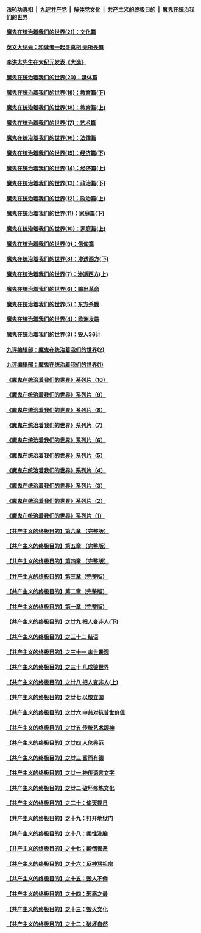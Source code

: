 ####  [法轮功真相](../../../../basic/blob/master/README.md?t=12311802) &nbsp;|&nbsp; [九评共产党](../../../../9ping.md/blob/master/README.md?t=12311802) &nbsp;|&nbsp; [解体党文化](../../../../jtdwh.md/blob/master/README.md?t=12311802)  &nbsp;|&nbsp; [共产主义的终极目的](../../../../gczydzjmd.md/blob/master/README.md?t=12311802) &nbsp;|&nbsp; [魔鬼在统治我们的世界](../../../../mgztzwmdsj.md/blob/master/README.md?t=12311802) 

#### [魔鬼在统治着我们的世界(21)：文化篇](../pages/nsc422/n10597706.md?t=12311802) 

#### [英文大纪元：和读者一起寻真相 无所畏惧](../pages/nsc422/n12542027.md?t=12311802) 

#### [李洪志先生在大纪元发表《大选》](../pages/nsc422/n12534746.md?t=12311802) 

#### [魔鬼在统治着我们的世界(20)：媒体篇](../pages/nsc422/n10586579.md?t=12311802) 

#### [魔鬼在统治着我们的世界(19)：教育篇(下)](../pages/nsc422/n10564808.md?t=12311802) 

#### [魔鬼在统治着我们的世界(18)：教育篇(上)](../pages/nsc422/n10526970.md?t=12311802) 

#### [魔鬼在统治着我们的世界(17)：艺术篇](../pages/nsc422/n10499093.md?t=12311802) 

#### [魔鬼在统治着我们的世界(16)：法律篇](../pages/nsc422/n10485969.md?t=12311802) 

#### [魔鬼在统治着我们的世界(15)：经济篇(下)](../pages/nsc422/n10469975.md?t=12311802) 

#### [魔鬼在统治着我们的世界(14)：经济篇(上)](../pages/nsc422/n10457370.md?t=12311802) 

#### [魔鬼在统治着我们的世界(13)：政治篇(下)](../pages/nsc422/n10448270.md?t=12311802) 

#### [魔鬼在统治着我们的世界(12)：政治篇(上)](../pages/nsc422/n10444576.md?t=12311802) 

#### [魔鬼在统治着我们的世界(11)：家庭篇(下)](../pages/nsc422/n10440961.md?t=12311802) 

#### [魔鬼在统治着我们的世界(10)：家庭篇(上)](../pages/nsc422/n10435448.md?t=12311802) 

#### [魔鬼在统治着我们的世界(9)：信仰篇](../pages/nsc422/n10432159.md?t=12311802) 

#### [魔鬼在统治着我们的世界(8)：渗透西方(下)](../pages/nsc422/n10429603.md?t=12311802) 

#### [魔鬼在统治着我们的世界(7)：渗透西方(上)](../pages/nsc422/n10426013.md?t=12311802) 

#### [魔鬼在统治着我们的世界(6)：输出革命](../pages/nsc422/n10421536.md?t=12311802) 

#### [魔鬼在统治着我们的世界(5)：东方杀戮](../pages/nsc422/n10417707.md?t=12311802) 

#### [魔鬼在统治着我们的世界(4)：欧洲发端](../pages/nsc422/n10414890.md?t=12311802) 

#### [魔鬼在统治着我们的世界(3)：毁人36计](../pages/nsc422/n10411583.md?t=12311802) 

#### [九评编辑部：魔鬼在统治着我们的世界(2)](../pages/nsc422/n10410036.md?t=12311802) 

#### [九评编辑部：魔鬼在统治着我们的世界(1)](../pages/nsc422/n10406825.md?t=12311802) 

#### [《魔鬼在统治着我们的世界》系列片（10）](../pages/nsc422/n12292670.md?t=12311802) 

#### [《魔鬼在统治着我们的世界》系列片（9）](../pages/nsc422/n12290859.md?t=12311802) 

#### [《魔鬼在统治着我们的世界》系列片（8）](../pages/nsc422/n12287445.md?t=12311802) 

#### [《魔鬼在统治着我们的世界》系列片（7）](../pages/nsc422/n12283425.md?t=12311802) 

#### [《魔鬼在统治着我们的世界》系列片（6）](../pages/nsc422/n12282314.md?t=12311802) 

#### [《魔鬼在统治着我们的世界》系列片（5）](../pages/nsc422/n12281419.md?t=12311802) 

#### [《魔鬼在统治着我们的世界》系列片（4）](../pages/nsc422/n12274024.md?t=12311802) 

#### [《魔鬼在统治着我们的世界》系列片（3）](../pages/nsc422/n12271322.md?t=12311802) 

#### [《魔鬼在统治着我们的世界》系列片（2）](../pages/nsc422/n12269049.md?t=12311802) 

#### [《魔鬼在统治着我们的世界》系列片（1）](../pages/nsc422/n12267575.md?t=12311802) 

#### [【共产主义的终极目的】第六章 （完整版）](../pages/nsc422/n11428913.md?t=12311802) 

#### [【共产主义的终极目的】第五章 （完整版）](../pages/nsc422/n11428912.md?t=12311802) 

#### [【共产主义的终极目的】第四章 （完整版）](../pages/nsc422/n11428907.md?t=12311802) 

#### [【共产主义的终极目的】第三章（完整版）](../pages/nsc422/n11428848.md?t=12311802) 

#### [【共产主义的终极目的】第二章（完整版）](../pages/nsc422/n11428831.md?t=12311802) 

#### [【共产主义的终极目的】第一章（完整版）](../pages/nsc422/n11417651.md?t=12311802) 

#### [【共产主义的终极目的】之廿九 把人变非人(下)](../pages/nsc422/n11344140.md?t=12311802) 

#### [【共产主义的终极目的】之三十二 结语](../pages/nsc422/n11360535.md?t=12311802) 

#### [【共产主义的终极目的】之三十一 末世景观](../pages/nsc422/n11351129.md?t=12311802) 

#### [【共产主义的终极目的】之三十 几成狼世界](../pages/nsc422/n11348280.md?t=12311802) 

#### [【共产主义的终极目的】之廿八 把人变非人(上)](../pages/nsc422/n11340492.md?t=12311802) 

#### [【共产主义的终极目的】之廿七 以恨立国](../pages/nsc422/n11336944.md?t=12311802) 

#### [【共产主义的终极目的】之廿六 中共对抗普世价值](../pages/nsc422/n11324785.md?t=12311802) 

#### [【共产主义的终极目的】之廿五 传统艺术颂神](../pages/nsc422/n11296396.md?t=12311802) 

#### [【共产主义的终极目的】之廿四 人伦典范](../pages/nsc422/n11296397.md?t=12311802) 

#### [【共产主义的终极目的】之廿三 富而有德](../pages/nsc422/n11283598.md?t=12311802) 

#### [【共产主义的终极目的】之廿一 神传语言文字](../pages/nsc422/n11263265.md?t=12311802) 

#### [【共产主义的终极目的】之廿二 破坏修炼文化](../pages/nsc422/n11245728.md?t=12311802) 

#### [【共产主义的终极目的】之二十：偷天换日](../pages/nsc422/n11238846.md?t=12311802) 

#### [【共产主义的终极目的】之十九：打开地狱门](../pages/nsc422/n11206376.md?t=12311802) 

#### [【共产主义的终极目的】之十八：柔性洗脑](../pages/nsc422/n11199994.md?t=12311802) 

#### [【共产主义的终极目的】之十七：颠倒善恶](../pages/nsc422/n11179782.md?t=12311802) 

#### [【共产主义的终极目的】之十六：反神骂祖宗](../pages/nsc422/n11166798.md?t=12311802) 

#### [【共产主义的终极目的】之十五：毁人不倦](../pages/nsc422/n11166792.md?t=12311802) 

#### [【共产主义的终极目的】之十四：邪恶之最](../pages/nsc422/n11150249.md?t=12311802) 

#### [【共产主义的终极目的】之十三：毁灭文化](../pages/nsc422/n11135227.md?t=12311802) 

#### [【共产主义的终极目的】之十二：破坏自然](../pages/nsc422/n11135214.md?t=12311802) 


